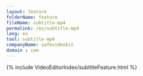 ```yaml
---
layout: feature
folderName: feature
fileName: subtitle-mp4
permalink: /es/subtitle-mp4
lang: es
tool: subtitle-mp4
companyName: safevideokit
domain : com
---
```


{% include VideoEditorIndex/subtitleFeature.html %}

   